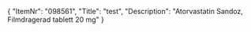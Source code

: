 {
  "ItemNr": "098561",
  "Title": "test",
  "Description": "Atorvastatin Sandoz, Filmdragerad tablett 20 mg"
}